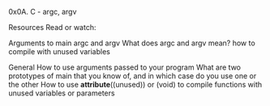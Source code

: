 0x0A. C - argc, argv

Resources
Read or watch:

Arguments to main
argc and argv
What does argc and argv mean?
how to compile with unused variables


General
How to use arguments passed to your program
What are two prototypes of main that you know of, and in which case do you use one or the other
How to use __attribute__((unused)) or (void) to compile functions with unused variables or parameters
